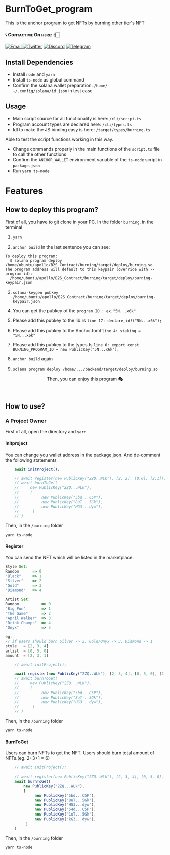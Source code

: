 # BurnToGet_program
This is the anchor program to get NFTs by burning other tier's NFT

<h4> 📞 Cᴏɴᴛᴀᴄᴛ ᴍᴇ Oɴ ʜᴇʀᴇ: 👆🏻 </h4>

<p> 
    <a href="mailto:nakao95911@gmail.com" target="_blank">
        <img alt="Email"
        src="https://img.shields.io/badge/Email-00599c?style=for-the-badge&logo=gmail&logoColor=white"/>
    </a>
     <a href="https://x.com/_wizardev" target="_blank"><img alt="Twitter"
        src="https://img.shields.io/badge/Twitter-000000?style=for-the-badge&logo=x&logoColor=white"/></a>
    <a href="https://discordapp.com/users/471524111512764447" target="_blank"><img alt="Discord"
        src="https://img.shields.io/badge/Discord-7289DA?style=for-the-badge&logo=discord&logoColor=white"/></a>
    <a href="https://t.me/wizardev" target="_blank"><img alt="Telegram"
        src="https://img.shields.io/badge/Telegram-26A5E4?style=for-the-badge&logo=telegram&logoColor=white"/></a>
</p>

## Install Dependencies
- Install `node` and `yarn`
- Install `ts-node` as global command
- Confirm the solana wallet preparation: `/home/---/.config/solana/id.json` in test case

## Usage
- Main script source for all functionality is here: `/cli/script.ts`
- Program account types are declared here: `/cli/types.ts`
- Idl to make the JS binding easy is here: `/target/types/burning.ts`

Able to test the script functions working in this way.
- Change commands properly in the main functions of the `script.ts` file to call the other functions
- Confirm the `ANCHOR_WALLET` environment variable of the `ts-node` script in `package.json`
- Run `yarn ts-node`

# Features

##  How to deploy this program?
First of all, you have to git clone in your PC.
In the folder `burning`, in the terminal 
1. `yarn`

2. `anchor build`
   In the last sentence you can see:  
```
To deploy this program:
  $ solana program deploy /home/ubuntu/apollo/B2S_Contract/burning/target/deploy/burning.so
The program address will default to this keypair (override with --program-id):
  /home/ubuntu/apollo/B2S_Contract/burning/target/deploy/burning-keypair.json
```  
3. `solana-keygen pubkey /home/ubuntu/apollo/B2S_Contract/burning/target/deploy/burning-keypair.json`
4. You can get the pubkey of the `program ID : ex."5N...x6k"`
5. Please add this pubkey to the lib.rs
  `line 17: declare_id!("5N...x6k");`
6. Please add this pubkey to the Anchor.toml
  `line 4: staking = "5N...x6k"`
7. Please add this pubkey to the types.ts
  `line 6: export const BURNING_PROGRAM_ID = new PublicKey("5N...x6k");`
  
8. `anchor build` again
9. `solana program deploy /home/.../backend/target/deploy/burning.so`

<p align = "center">
Then, you can enjoy this program 🎭
</p>
</br>

## How to use?

### A Project Owner
First of all, open the directory and `yarn`

#### Initproject

You can change you wallet address in the package.json.
And de-comment the following statements
```js
    await initProject();

    // await register(new PublicKey("2ZQ..WLk"), [2, 2], [0,0], [2,1]);
    // await burnToGet(
    //     new PublicKey("2ZQ...WLk"),
    //     [
    //          new PublicKey("5bd...C5P"),
    //          new PublicKey("8uT...5Gk"),
    //          new PublicKey("HG3...dyw"),
    //      ]
    // )
```
Then, in the `/burning` folder
```shell
yarn ts-node
```

#### Register

You can send the NFT which will be listed in the marketplace. 
```js
Style Set:
Random      => 0
"Black"     => 1
"Silver"    => 2
"Gold"      => 3
"Diamond"   => 4

Artist Set:
Random          => 0
"Big Pun"       => 1 
"The Game"      => 2
"April Walker"  => 3
"Drink Champs"  => 4
"Onyx"          => 5

eg:
// if users should burn Silver -> 2, Gold/Onyx -> 3, Diamond -> 1
style   = [2, 3, 4]
artist  = [0, 5, 0]
amount  = [2, 3, 1]
```

```js
    // await initProject();

    await register(new PublicKey("2ZQ..WLk"), [2, 3, 4], [0, 5, 0], [2, 3, 1]);
    // await burnToGet(
    //     new PublicKey("2ZQ...WLk"),
    //     [
    //          new PublicKey("5bd...C5P"),
    //          new PublicKey("8uT...5Gk"),
    //          new PublicKey("HG3...dyw"),
    //      ]
    // )
```
Then, in the `/burning` folder
```shell
yarn ts-node
```

#### BurnToGet
Users can burn NFTs to get the NFT. Users should burn total amount of NFTs.(eg. 2+3+1 = 6)

```js
    // await initProject();

    // await register(new PublicKey("2ZQ..WLk"), [2, 3, 4], [0, 5, 0], [2, 3, 1]);
    await burnToGet(
        new PublicKey("2ZQ...WLk"),
        [
             new PublicKey("5bd...C5P"),
             new PublicKey("8uT...5Gk"),
             new PublicKey("HG3...dyw"),
             new PublicKey("54d...C5P"),
             new PublicKey("1uT...5Gk"),
             new PublicKey("kG3...dyw"),
         ]
    )
```

Then, in the `/burning` folder
```shell
yarn ts-node
```
